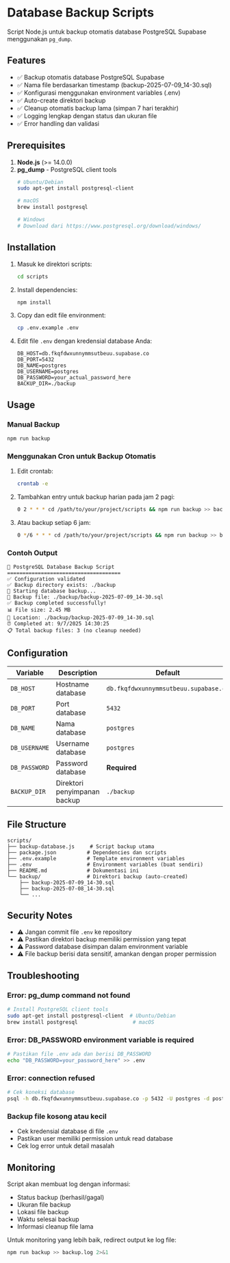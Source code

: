 
# Database Backup Scripts

Script Node.js untuk backup otomatis database PostgreSQL Supabase menggunakan `pg_dump`.

## Features

- ✅ Backup otomatis database PostgreSQL Supabase
- ✅ Nama file berdasarkan timestamp (backup-2025-07-09_14-30.sql)
- ✅ Konfigurasi menggunakan environment variables (.env)
- ✅ Auto-create direktori backup
- ✅ Cleanup otomatis backup lama (simpan 7 hari terakhir)
- ✅ Logging lengkap dengan status dan ukuran file
- ✅ Error handling dan validasi

## Prerequisites

1. **Node.js** (>= 14.0.0)
2. **pg_dump** - PostgreSQL client tools
   ```bash
   # Ubuntu/Debian
   sudo apt-get install postgresql-client
   
   # macOS
   brew install postgresql
   
   # Windows
   # Download dari https://www.postgresql.org/download/windows/
   ```

## Installation

1. Masuk ke direktori scripts:
   ```bash
   cd scripts
   ```

2. Install dependencies:
   ```bash
   npm install
   ```

3. Copy dan edit file environment:
   ```bash
   cp .env.example .env
   ```

4. Edit file `.env` dengan kredensial database Anda:
   ```env
   DB_HOST=db.fkqfdwxunnymmsutbeuu.supabase.co
   DB_PORT=5432
   DB_NAME=postgres
   DB_USERNAME=postgres
   DB_PASSWORD=your_actual_password_here
   BACKUP_DIR=./backup
   ```

## Usage

### Manual Backup
```bash
npm run backup
```

### Menggunakan Cron untuk Backup Otomatis

1. Edit crontab:
   ```bash
   crontab -e
   ```

2. Tambahkan entry untuk backup harian pada jam 2 pagi:
   ```bash
   0 2 * * * cd /path/to/your/project/scripts && npm run backup >> backup.log 2>&1
   ```

3. Atau backup setiap 6 jam:
   ```bash
   0 */6 * * * cd /path/to/your/project/scripts && npm run backup >> backup.log 2>&1
   ```

### Contoh Output

```
🔄 PostgreSQL Database Backup Script
=====================================
✅ Configuration validated
✅ Backup directory exists: ./backup
🚀 Starting database backup...
📁 Backup file: ./backup/backup-2025-07-09_14-30.sql
✅ Backup completed successfully!
📊 File size: 2.45 MB
📍 Location: ./backup/backup-2025-07-09_14-30.sql
⏰ Completed at: 9/7/2025 14:30:25
📋 Total backup files: 3 (no cleanup needed)
```

## Configuration

| Variable | Description | Default |
|----------|-------------|---------|
| `DB_HOST` | Hostname database | `db.fkqfdwxunnymmsutbeuu.supabase.co` |
| `DB_PORT` | Port database | `5432` |
| `DB_NAME` | Nama database | `postgres` |
| `DB_USERNAME` | Username database | `postgres` |
| `DB_PASSWORD` | Password database | **Required** |
| `BACKUP_DIR` | Direktori penyimpanan backup | `./backup` |

## File Structure

```
scripts/
├── backup-database.js     # Script backup utama
├── package.json          # Dependencies dan scripts
├── .env.example          # Template environment variables
├── .env                  # Environment variables (buat sendiri)
├── README.md             # Dokumentasi ini
└── backup/               # Direktori backup (auto-created)
    ├── backup-2025-07-09_14-30.sql
    ├── backup-2025-07-08_14-30.sql
    └── ...
```

## Security Notes

- ⚠️ Jangan commit file `.env` ke repository
- ⚠️ Pastikan direktori backup memiliki permission yang tepat
- ⚠️ Password database disimpan dalam environment variable
- ⚠️ File backup berisi data sensitif, amankan dengan proper permission

## Troubleshooting

### Error: pg_dump command not found
```bash
# Install PostgreSQL client tools
sudo apt-get install postgresql-client  # Ubuntu/Debian
brew install postgresql                  # macOS
```

### Error: DB_PASSWORD environment variable is required
```bash
# Pastikan file .env ada dan berisi DB_PASSWORD
echo "DB_PASSWORD=your_password_here" >> .env
```

### Error: connection refused
```bash
# Cek koneksi database
psql -h db.fkqfdwxunnymmsutbeuu.supabase.co -p 5432 -U postgres -d postgres
```

### Backup file kosong atau kecil
- Cek kredensial database di file `.env`
- Pastikan user memiliki permission untuk read database
- Cek log error untuk detail masalah

## Monitoring

Script akan membuat log dengan informasi:
- Status backup (berhasil/gagal)
- Ukuran file backup
- Lokasi file backup
- Waktu selesai backup
- Informasi cleanup file lama

Untuk monitoring yang lebih baik, redirect output ke log file:
```bash
npm run backup >> backup.log 2>&1
```
